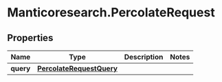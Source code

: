 # Manticoresearch.PercolateRequest

## Properties

Name | Type | Description | Notes
------------ | ------------- | ------------- | -------------
**query** | [**PercolateRequestQuery**](PercolateRequestQuery.md) |  | 




